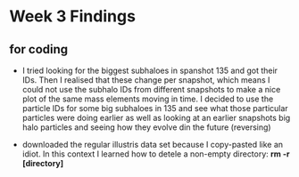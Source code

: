 # Week 3 Findings

## for coding

- I tried looking for the biggest subhaloes in spanshot 135 and got their IDs. Then I realised that these change per snapshot, which means I could not use the subhalo IDs from different snapshots to make a nice plot of the same mass elements moving in time. I decided to use the particle IDs for some big subhaloes in 135 and see what those particular particles were doing earlier as well as looking at an earlier snapshots big halo particles and seeing how they evolve din the future (reversing)

- downloaded the regular illustris data set because I copy-pasted like an idiot. In this context I learned how to detele a non-empty directory: **rm -r \[directory]**